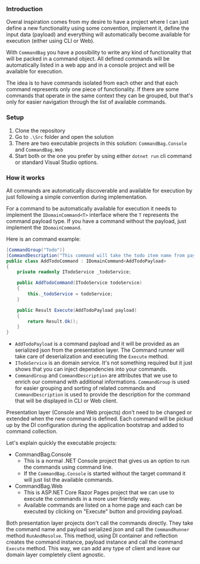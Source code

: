 ### Introduction

Overal inspiration comes from my desire to have a project where I can just define a new functionality using some convention, implement it, define the input data (payload) and everything will automatically become available for execution (either using CLI or Web).

With `CommandBag` you have a possibility to write any kind of functionality that will be packed in a command object. All defined commands will be automatically listed in a web app and in a console project and will be available for execution.

The idea is to have commands isolated from each other and that each command represents only one piece of functionality. If there are some commands that operate in the same context they can be grouped, but that's only for easier navigation through the list of available commands. 

### Setup

1. Clone the repository
2. Go to `.\Src` folder and open the solution
3. There are two executable projects in this solution: `CommandBag.Console` and `CommandBag.Web`
4. Start both or the one you prefer by using either `dotnet run` cli command or standard Visual Studio options.

### How it works

All commands are automatically discoverable and available for execution by just following a simple convention during implementation.

For a command to be automatically available for execution it needs to implement the `IDomainCommand<T>` interface where the `T` represents the command payload type.
If you have a command without the payload, just implement the `IDomainCommand`. 

Here is an command example:

```csharp
[CommandGroup("Todo")]
[CommandDescription("This command will take the todo item name from payload and save it.")]
public class AddTodoCommand : IDomainCommand<AddTodoPayload>
{
    private readonly ITodoService _todoService;

    public AddTodoCommand(ITodoService todoService)
    {
        this._todoService = todoService;
    }

    public Result Execute(AddTodoPayload payload)
    {
        return Result.Ok();
    }
}
```

- `AddTodoPayload` is a command payload and it will be provided as an serialized json from the presentation layer. The Command runner will take care of deserialization and executing the `Execute` method.
- `ITodoService` is an domain service. It's not something required but it just shows that you can inject dependencies into your commands.
- `CommandGroup` and `CommandDescription` are attributes that we use to enrich our command with additional informations. `CommandGroup` is used for easier grouping and sorting of related commands and `CommandDescription` is used to provide the description for the command that will be displayed in CLI or Web client.

Presentation layer (Console and Web projects) don't need to be changed or extended when the new command is defined. Each command will be pickud up by the DI configuration during the application bootstrap and added to command collection.

Let's explain quickly the executable projects:

- CommandBag.Console
    - This is a normal .NET Console project that gives us an option to run the commands using command line.
    - If the `CommandBag.Console` is started without the target command it will just list the available commands.
- CommandBag.Web
    - This is ASP.NET Core Razor Pages project that we can use to execute the commands in a more user friendly way.
    - Available commands are listed on a home page and each can be executed by clicking on "Execute" button and providing payload.

Both presentation layer projects don't call the commands directly. They take the command name and payload serialized json and call the `CommandRunner` method `RunAndResolve`.
This method, using DI container and reflection creates the command instance, payload instance and call the command `Execute` method. This way, we can add any type of client and leave our domain layer completely client agnostic. 











